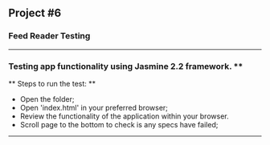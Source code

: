 ## Project #6
### Feed Reader Testing
--------------------------------------------------------------------------------------------------
### Testing app functionality using Jasmine 2.2 framework. **

** Steps to run the test: **
* Open the folder;
* Open 'index.html' in your preferred browser;
* Review the functionality of the application within your browser.
* Scroll page to the bottom to check is any specs have failed;


--------------------------------------------------------------------------------------------------